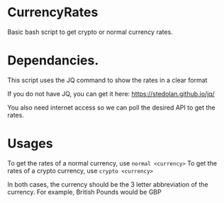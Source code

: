 # CurrencyRates
Basic bash script to get crypto or normal currency rates.

# Dependancies.

This script uses the JQ command to show the rates in a clear format

If you do not have JQ, you can get it here: https://stedolan.github.io/jq/

You also need internet access so we can poll the desired API to get the rates.


# Usages

To get the rates of a normal currency, use 
`normal <currency>`
To get the rates of a crypto currency, use
`crypto <currency>`

In both cases, the currency should be the 3 letter  abbreviation of the currency. For example, British Pounds would be GBP
